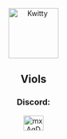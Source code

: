 <p align="center">
 <img width="100px" src="https://media.discordapp.net/attachments/887855985731960854/1070189185429930034/Lappland.gif" align="center" alt="Kwitty" />
 <h2 align="center">Viols</h2>
 <p align="center"></p>
</p>

<h3 align="center">Discord:</h3>
<p align="center">
<a href="https://discord.com/users/669864195076128789" target="blank"><img align="center" src="https://discord.com/assets/3437c10597c1526c3dbd98c737c2bcae.svg" alt="mxAqDMDmqE" height="30" width="40" /></a>
</p>
